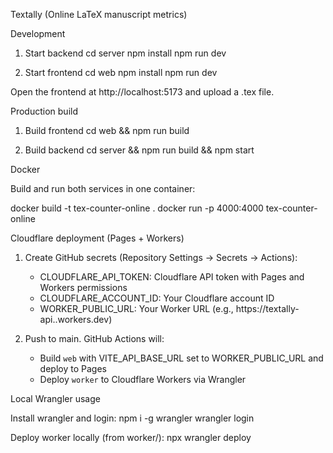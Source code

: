 Textally (Online LaTeX manuscript metrics)

Development

1. Start backend
   cd server
   npm install
   npm run dev

2. Start frontend
   cd web
   npm install
   npm run dev

Open the frontend at http://localhost:5173 and upload a .tex file.

Production build

1. Build frontend
   cd web && npm run build

2. Build backend
   cd server && npm run build && npm start

Docker

Build and run both services in one container:

docker build -t tex-counter-online .
docker run -p 4000:4000 tex-counter-online

Cloudflare deployment (Pages + Workers)

1) Create GitHub secrets (Repository Settings → Secrets → Actions):
   - CLOUDFLARE_API_TOKEN: Cloudflare API token with Pages and Workers permissions
   - CLOUDFLARE_ACCOUNT_ID: Your Cloudflare account ID
   - WORKER_PUBLIC_URL: Your Worker URL (e.g., https://textally-api.<subdomain>.workers.dev)

2) Push to main. GitHub Actions will:
   - Build `web` with VITE_API_BASE_URL set to WORKER_PUBLIC_URL and deploy to Pages
   - Deploy `worker` to Cloudflare Workers via Wrangler

Local Wrangler usage

Install wrangler and login:
  npm i -g wrangler
  wrangler login

Deploy worker locally (from worker/):
  npx wrangler deploy


